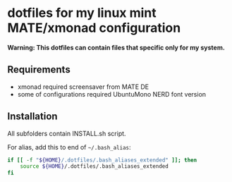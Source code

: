 # dotfiles for my linux mint MATE/xmonad configuration

**Warning: This dotfiles can contain files that specific only for my system.**

## Requirements

- xmonad required screensaver from MATE DE
- some of configurations required UbuntuMono NERD font version

## Installation

All subfolders contain INSTALL.sh script.

For alias, add this to end of `~/.bash_alias`:

```bash
if [[ -f "${HOME}/.dotfiles/.bash_aliases_extended" ]]; then
	source ${HOME}/.dotfiles/.bash_aliases_extended
fi
```

